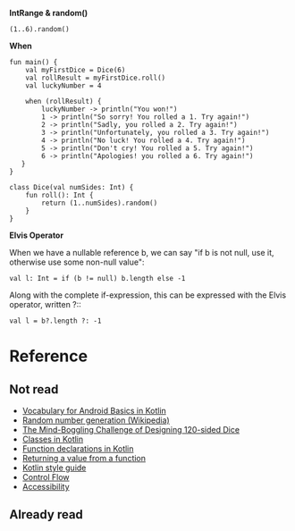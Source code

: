 **IntRange & random()**
```
(1..6).random()
```

**When**
~~~
fun main() {
    val myFirstDice = Dice(6)
    val rollResult = myFirstDice.roll()
    val luckyNumber = 4

    when (rollResult) {
        luckyNumber -> println("You won!")
        1 -> println("So sorry! You rolled a 1. Try again!")
        2 -> println("Sadly, you rolled a 2. Try again!")
        3 -> println("Unfortunately, you rolled a 3. Try again!")
        4 -> println("No luck! You rolled a 4. Try again!")
        5 -> println("Don't cry! You rolled a 5. Try again!")
        6 -> println("Apologies! you rolled a 6. Try again!")
   }
}

class Dice(val numSides: Int) {
    fun roll(): Int {
        return (1..numSides).random()
    }
}
~~~

**Elvis Operator**

When we have a nullable reference b, we can say "if b is not null, use it, otherwise use some non-null value":
~~~
val l: Int = if (b != null) b.length else -1
~~~
Along with the complete if-expression, this can be expressed with the Elvis operator, written ?::
~~~
val l = b?.length ?: -1
~~~


# Reference
## Not read
- [Vocabulary for Android Basics in Kotlin](https://developer.android.com/codelabs/basic-android-kotlin-training-vocab/#0)
- [Random number generation (Wikipedia)](https://en.wikipedia.org/wiki/Random_number_generation#Practical_applications_and_uses)
- [The Mind-Boggling Challenge of Designing 120-sided Dice](https://www.wired.com/2016/05/mathematical-challenge-of-designing-the-worlds-most-complex-120-sided-dice/)
- [Classes in Kotlin](https://play.kotlinlang.org/byExample/01_introduction/05_Classes)
- [Function declarations in Kotlin](https://kotlinlang.org/docs/reference/functions.html#function-declarations)
- [Returning a value from a function](https://kotlinlang.org/docs/reference/basic-syntax.html#defining-functions)
- [Kotlin style guide](https://developer.android.com/kotlin/style-guide)
- [Control Flow](https://kotlinlang.org/docs/reference/control-flow.html)
- [Accessibility](https://developer.android.com/guide/topics/ui/accessibility)

## Already read
